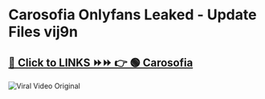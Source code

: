 
 # Carosofia Onlyfans Leaked - Update Files vij9n

## <h2><a href="https://clipsfans.com/Carosofia&ref=git">🔗 Click to LINKS ⏩⏩ 👉 🟢 Carosofia </a></h2>

<a href="https://clipsfans.com/Carosofia&ref=git" rel="nofollow" data-target="animated-image.originalLink"><img src="https://i.ibb.co.com/xMMVF88/686577567.gif" alt="Viral Video Original" style="max-width: 100%; display: inline-block;" data-target="animated-image.originalImage"></a>

